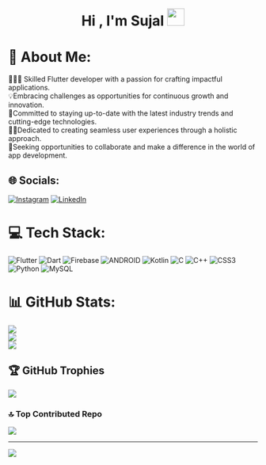 <h1 align="center"><b>Hi , I'm Sujal </b><img src="https://media.giphy.com/media/hvRJCLFzcasrR4ia7z/giphy.gif" width="35"></h1>


# 💫 About Me:
👨🏻‍💻 Skilled Flutter developer with a passion for crafting impactful applications.<br>💡Embracing challenges as opportunities for continuous growth and innovation.<br>🤝Committed to staying up-to-date with the latest industry trends and cutting-edge technologies.<br>✍🏻Dedicated to creating seamless user experiences through a holistic approach.<br>🚀Seeking opportunities to collaborate and make a difference in the world of app development.


## 🌐 Socials:
[![Instagram](https://img.shields.io/badge/Instagram-%23E4405F.svg?logo=Instagram&logoColor=white)](https://instagram.com/su.jal2344) 
[![LinkedIn](https://img.shields.io/badge/LinkedIn-%230077B5.svg?logo=linkedin&logoColor=white)](https://www.linkedin.com/in/sujal-kanojia-2bb137233/)

# 💻 Tech Stack:
![Flutter](https://img.shields.io/badge/Flutter-%2302569B.svg?style=for-the-badge&logo=Flutter&logoColor=white) ![Dart](https://img.shields.io/badge/dart-%230175C2.svg?style=for-the-badge&logo=dart&logoColor=white) ![Firebase](https://img.shields.io/badge/firebase-%23039BE5.svg?style=for-the-badge&logo=firebase)  ![ANDROID](https://img.shields.io/badge/android-%2320232a.svg?style=for-the-badge&logo=android&logoColor=%a4c639) ![Kotlin](https://img.shields.io/badge/kotlin-%230095D5.svg?style=for-the-badge&logo=kotlin&logoColor=white) ![C](https://img.shields.io/badge/c-%2300599C.svg?style=for-the-badge&logo=c&logoColor=white) ![C++](https://img.shields.io/badge/c++-%2300599C.svg?style=for-the-badge&logo=c%2B%2B&logoColor=white) ![CSS3](https://img.shields.io/badge/css3-%231572B6.svg?style=for-the-badge&logo=css3&logoColor=white)  ![Python](https://img.shields.io/badge/python-3670A0?style=for-the-badge&logo=python&logoColor=ffdd54)  ![MySQL](https://img.shields.io/badge/mysql-%2300f.svg?style=for-the-badge&logo=mysql&logoColor=white)
# 📊 GitHub Stats:
![](https://github-readme-stats.vercel.app/api?username=SUJAL676&theme=default&hide_border=false&include_all_commits=false&count_private=false)<br/>
![](https://github-readme-streak-stats.herokuapp.com/?user=SUJAL676&theme=default&hide_border=false)<br/>
![](https://github-readme-stats.vercel.app/api/top-langs/?username=SUJAL676&theme=default&hide_border=false&include_all_commits=false&count_private=false&layout=compact)

## 🏆 GitHub Trophies
![](https://github-profile-trophy.vercel.app/?username=SUJAL676&theme=onedark&no-frame=false&no-bg=true&margin-w=4)

### 🔝 Top Contributed Repo
![](https://github-contributor-stats.vercel.app/api?username=SUJAL676&limit=5&theme=dark&combine_all_yearly_contributions=true)

---
[![](https://visitcount.itsvg.in/api?id=SUJAL676&icon=0&color=0)](https://visitcount.itsvg.in)

<!-- Proudly created with GPRM ( https://gprm.itsvg.in ) -->
